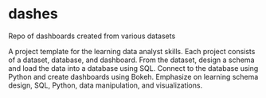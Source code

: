 # dashes
Repo of dashboards created from various datasets

A project template for the learning data analyst skills. Each project consists of a dataset, database, and dashboard. From the dataset, design a schema and load the data into a database using SQL. Connect to the database using Python and create dashboards using Bokeh. Emphasize on learning schema design, SQL, Python, data manipulation, and visualizations.
